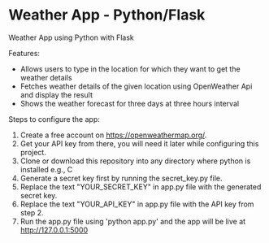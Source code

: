 # Weather App - Python/Flask
Weather App using Python with Flask

Features:
- Allows users to type in the location for which they want to get the weather details
- Fetches weather details of the given location using OpenWeather Api and display the result
- Shows the weather forecast for three days at three hours interval

Steps to configure the app:
1. Create a free account on https://openweathermap.org/.
2. Get your API key from there, you will need it later while configuring this project.
3. Clone or download this repository into any directory where python is installed e.g., C
4. Generate a secret key first by running the secret_key.py file.
5. Replace the text "YOUR_SECRET_KEY" in app.py file with the generated secret key.
6. Replace the text "YOUR_API_KEY" in app.py file with the API key from step 2.
7. Run the app.py file using 'python app.py' and the app will be live at http://127.0.0.1:5000

